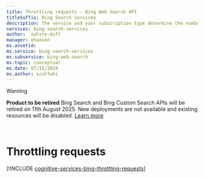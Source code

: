 ```yaml
---
title: Throttling requests - Bing Web Search API
titleSuffix: Bing Search Services
description: The service and your subscription type determine the number of queries per second (QPS) that you can make.
services: bing-search-services
author:  swhite-msft
manager: ehansen
ms.assetid:
ms.service: bing-search-services
ms.subservice: bing-web-search
ms.topic: conceptual
ms.date: 07/15/2019
ms.author: scottwhi
---
```

> [!WARNING] 
> **Product to be retired** Bing Search and Bing Custom Search APIs will be retired on 11th August 2025. 
> New deployments are not available and existing resources will be disabled. [Learn more](https://aka.ms/BingAPIsRetirement)
<br/>

# Throttling requests

[!INCLUDE [cognitive-services-bing-throttling-requests](../../includes/bing-throttling-requests.md)]

